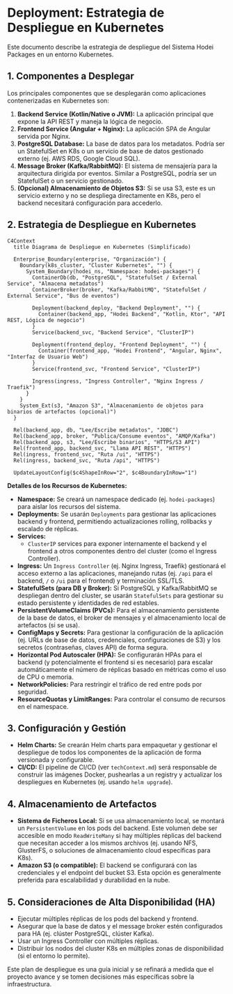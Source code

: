 # Deployment: Estrategia de Despliegue en Kubernetes

Este documento describe la estrategia de despliegue del Sistema Hodei Packages en un entorno Kubernetes.

## 1. Componentes a Desplegar

Los principales componentes que se desplegarán como aplicaciones contenerizadas en Kubernetes son:

1.  **Backend Service (Kotlin/Native o JVM):** La aplicación principal que expone la API REST y maneja la lógica de negocio.
2.  **Frontend Service (Angular + Nginx):** La aplicación SPA de Angular servida por Nginx.
3.  **PostgreSQL Database:** La base de datos para los metadatos. Podría ser un StatefulSet en K8s o un servicio de base de datos gestionado externo (ej. AWS RDS, Google Cloud SQL).
4.  **Message Broker (Kafka/RabbitMQ):** El sistema de mensajería para la arquitectura dirigida por eventos. Similar a PostgreSQL, podría ser un StatefulSet o un servicio gestionado.
5.  **(Opcional) Almacenamiento de Objetos S3:** Si se usa S3, este es un servicio externo y no se despliega directamente en K8s, pero el backend necesitará configuración para accederlo.

## 2. Estrategia de Despliegue en Kubernetes

```mermaid
C4Context
  title Diagrama de Despliegue en Kubernetes (Simplificado)

  Enterprise_Boundary(enterprise, "Organización") {
    Boundary(k8s_cluster, "Cluster Kubernetes", "") {
      System_Boundary(hodei_ns, "Namespace: hodei-packages") {
        ContainerDb(db, "PostgreSQL", "StatefulSet / External Service", "Almacena metadatos")
        ContainerBroker(broker, "Kafka/RabbitMQ", "StatefulSet / External Service", "Bus de eventos")

        Deployment(backend_deploy, "Backend Deployment", "") {
          Container(backend_app, "Hodei Backend", "Kotlin, Ktor", "API REST, Lógica de negocio")
        }
        Service(backend_svc, "Backend Service", "ClusterIP")

        Deployment(frontend_deploy, "Frontend Deployment", "") {
          Container(frontend_app, "Hodei Frontend", "Angular, Nginx", "Interfaz de Usuario Web")
        }
        Service(frontend_svc, "Frontend Service", "ClusterIP")

        Ingress(ingress, "Ingress Controller", "Nginx Ingress / Traefik")
      }
    }
    System_Ext(s3, "Amazon S3", "Almacenamiento de objetos para binarios de artefactos (opcional)")
  }

  Rel(backend_app, db, "Lee/Escribe metadatos", "JDBC")
  Rel(backend_app, broker, "Publica/Consume eventos", "AMQP/Kafka")
  Rel(backend_app, s3, "Lee/Escribe binarios", "HTTPS/S3 API")
  Rel(frontend_app, backend_svc, "Llama API REST", "HTTPS")
  Rel(ingress, frontend_svc, "Ruta /ui", "HTTPS")
  Rel(ingress, backend_svc, "Ruta /api", "HTTPS")

  UpdateLayoutConfig($c4ShapeInRow="2", $c4BoundaryInRow="1")
```

**Detalles de los Recursos de Kubernetes:**

*   **Namespace:** Se creará un namespace dedicado (ej. `hodei-packages`) para aislar los recursos del sistema.
*   **Deployments:** Se usarán `Deployments` para gestionar las aplicaciones backend y frontend, permitiendo actualizaciones rolling, rollbacks y escalado de réplicas.
*   **Services:**
    *   `ClusterIP` services para exponer internamente el backend y el frontend a otros componentes dentro del cluster (como el Ingress Controller).
*   **Ingress:** Un `Ingress Controller` (ej. Nginx Ingress, Traefik) gestionará el acceso externo a las aplicaciones, manejando rutas (ej. `/api` para el backend, `/` o `/ui` para el frontend) y terminación SSL/TLS.
*   **StatefulSets (para DB y Broker):** Si PostgreSQL y Kafka/RabbitMQ se despliegan dentro del cluster, se usarán `StatefulSets` para gestionar su estado persistente y identidades de red estables.
*   **PersistentVolumeClaims (PVCs):** Para el almacenamiento persistente de la base de datos, el broker de mensajes y el almacenamiento local de artefactos (si se usa).
*   **ConfigMaps y Secrets:** Para gestionar la configuración de la aplicación (ej. URLs de base de datos, credenciales, configuraciones de S3) y los secretos (contraseñas, claves API) de forma segura.
*   **Horizontal Pod Autoscaler (HPA):** Se configurarán HPAs para el backend (y potencialmente el frontend si es necesario) para escalar automáticamente el número de réplicas basado en métricas como el uso de CPU o memoria.
*   **NetworkPolicies:** Para restringir el tráfico de red entre pods por seguridad.
*   **ResourceQuotas y LimitRanges:** Para controlar el consumo de recursos en el namespace.

## 3. Configuración y Gestión

*   **Helm Charts:** Se crearán Helm charts para empaquetar y gestionar el despliegue de todos los componentes de la aplicación de forma versionada y configurable.
*   **CI/CD:** El pipeline de CI/CD (ver `techContext.md`) será responsable de construir las imágenes Docker, pushearlas a un registry y actualizar los despliegues en Kubernetes (ej. usando `helm upgrade`).

## 4. Almacenamiento de Artefactos

*   **Sistema de Ficheros Local:** Si se usa almacenamiento local, se montará un `PersistentVolume` en los pods del backend. Este volumen debe ser accesible en modo `ReadWriteMany` si hay múltiples réplicas del backend que necesitan acceder a los mismos archivos (ej. usando NFS, GlusterFS, o soluciones de almacenamiento cloud específicas para K8s).
*   **Amazon S3 (o compatible):** El backend se configurará con las credenciales y el endpoint del bucket S3. Esta opción es generalmente preferida para escalabilidad y durabilidad en la nube.

## 5. Consideraciones de Alta Disponibilidad (HA)

*   Ejecutar múltiples réplicas de los pods del backend y frontend.
*   Asegurar que la base de datos y el message broker estén configurados para HA (ej. clúster PostgreSQL, clúster Kafka).
*   Usar un Ingress Controller con múltiples réplicas.
*   Distribuir los nodos del cluster K8s en múltiples zonas de disponibilidad (si el entorno lo permite).

Este plan de despliegue es una guía inicial y se refinará a medida que el proyecto avance y se tomen decisiones más específicas sobre la infraestructura.

